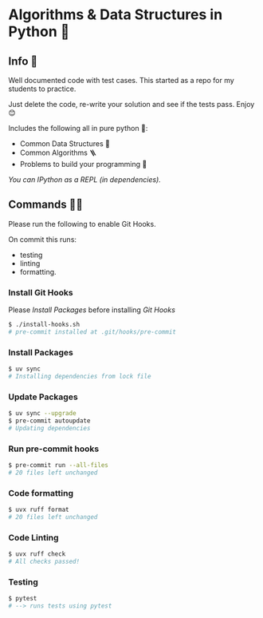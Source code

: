 # Algorithms & Data Structures in Python 🐍

## Info 🔎

Well documented code with test cases. This started as a repo for my students to practice.

Just delete the code, re-write your solution and see if the tests pass. Enjoy 😊

Includes the following all in pure python 🐍:

- Common Data Structures 🧬
- Common Algorithms 🪜
- Problems to build your programming 💪

*You can IPython as a REPL (in dependencies).*

## Commands 🏃‍♂️

Please run the following to enable Git Hooks.

On commit this runs:

- testing
- linting
- formatting.

### Install Git Hooks

Please *Install Packages* before installing *Git Hooks*

```bash
$ ./install-hooks.sh
# pre-commit installed at .git/hooks/pre-commit
```

### Install Packages

```bash
$ uv sync
# Installing dependencies from lock file
```

### Update Packages

```bash
$ uv sync --upgrade
$ pre-commit autoupdate
# Updating dependencies
```

### Run pre-commit hooks

```bash
$ pre-commit run --all-files
# 20 files left unchanged
```

### Code formatting

```bash
$ uvx ruff format
# 20 files left unchanged
```

### Code Linting

```bash
$ uvx ruff check
# All checks passed!
```

### Testing

```bash
$ pytest
# --> runs tests using pytest
```
